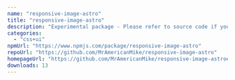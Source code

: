 ```yaml
---
name: "responsive-image-astro"
title: "responsive-image-astro"
description: "Experimental package - Please refer to source code if you don't feel comfortable using it."
categories:
  - "css+ui"
npmUrl: "https://www.npmjs.com/package/responsive-image-astro"
repoUrl: "https://github.com/MrAmericanMike/responsive-image-astro"
homepageUrl: "https://github.com/MrAmericanMike/responsive-image-astro#readme"
downloads: 13
---
```

